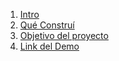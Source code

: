 <ol>
    <li><a href="#">Intro</a></li>
    <li><a href="#">Qué Construí</a></li>
    <li><a href="#">Objetivo del proyecto</a></li>
    <li><a href="https://portafolio-sand-chi.vercel.app/" target="_blank">Link del Demo</a></li>
</ol>